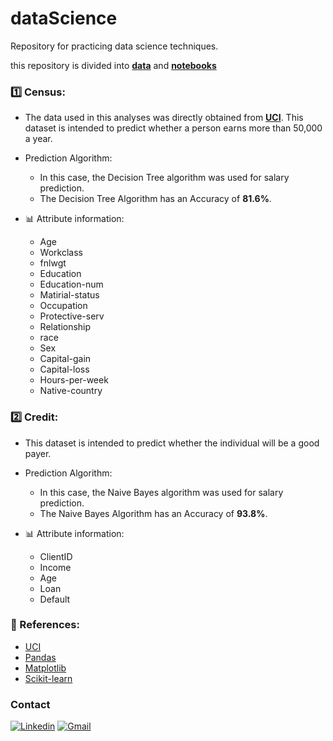 # dataScience
Repository for practicing data science techniques.

this repository is divided into **[data](https://github.com/EmersonVeras/dataScience/tree/main/data)** and **[notebooks](https://github.com/EmersonVeras/dataScience/tree/main/notebooks)**

### 1️⃣ Census:
- The data used in this analyses was directly obtained from **[UCI](https://archive.ics.uci.edu/ml/datasets/census+income)**. 
This dataset is intended to predict whether a person earns more than 50,000 a year. 

- Prediction Algorithm:
  - In this case, the Decision Tree algorithm was used for salary prediction.
  - The Decision Tree Algorithm has an Accuracy of **81.6%**.

- 📊 Attribute information:
  - Age
  - Workclass
  - fnlwgt
  - Education
  - Education-num
  - Matirial-status
  - Occupation
  - Protective-serv
  - Relationship
  - race
  - Sex
  - Capital-gain
  - Capital-loss
  - Hours-per-week
  - Native-country
  
### 2️⃣ Credit:
- This dataset is intended to predict whether the individual will be a good payer.

- Prediction Algorithm:
  - In this case, the Naive Bayes algorithm was used for salary prediction.
  - The Naive Bayes Algorithm has an Accuracy of **93.8%**.
  
- 📊 Attribute information:
  - ClientID
  - Income
  - Age
  - Loan
  - Default
 
 ### 🔎 References:
- [UCI](https://archive.ics.uci.edu/ml/datasets/census+income)
- [Pandas](https://pandas.pydata.org/)
- [Matplotlib](https://matplotlib.org/stable/)
- [Scikit-learn](https://scikit-learn.org/stable/)

### Contact
[![Linkedin](https://img.shields.io/badge/linkedin-%230077B5.svg?&style=for-the-badge&logo=linkedin&logoColor=white)](https://www.linkedin.com/in/emerson-dias-7816181a1/)
[![Gmail](https://img.shields.io/badge/Gmail-D14836?style=for-the-badge&logo=gmail&logoColor=white)](mailto:emersonverasifce@gmail.com)
